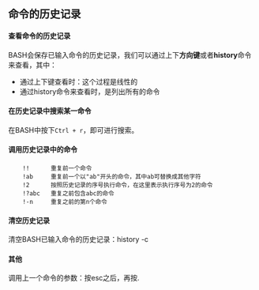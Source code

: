 
## 命令的历史记录

#### 查看命令的历史记录
BASH会保存已输入命令的历史记录，我们可以通过上下**方向键**或者**history**命令来查看，其中：
* 通过上下键查看时：这个过程是线性的
* 通过history命令来查看时，是列出所有的命令

#### 在历史记录中搜索某一命令

在BASH中按下```Ctrl + r```，即可进行搜索。


#### 调用历史记录中的命令

        !!      重复前一个命令
    	!ab     重复前一个以"ab"开头的命令，其中ab可替换成其他字符
    	!2      按照历史记录的序号执行命令，在这里表示执行序号为2的命令
    	!?abc   重复之前包含abc的命令
    	!-n 	重复之前的第n个命令
    	
#### 清空历史记录

清空BASH已输入命令的历史记录：history -c

#### 其他

调用上一个命令的参数：按esc之后，再按.